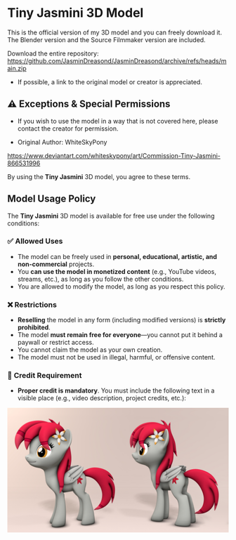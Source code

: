 # Tiny Jasmini 3D Model

This is the official version of my 3D model and you can freely download it. The Blender version and the Source Filmmaker version are included.

Download the entire repository: https://github.com/JasminDreasond/JasminDreasond/archive/refs/heads/main.zip

- If possible, a link to the original model or creator is appreciated.

## ⚠ **Exceptions & Special Permissions**
- If you wish to use the model in a way that is not covered here, please contact the creator for permission.

- Original Author: WhiteSkyPony

https://www.deviantart.com/whiteskypony/art/Commission-Tiny-Jasmini-866531996

By using the **Tiny Jasmini** 3D model, you agree to these terms.

## **Model Usage Policy**

The **Tiny Jasmini** 3D model is available for free use under the following conditions:

### ✅ **Allowed Uses**
- The model can be freely used in **personal, educational, artistic, and non-commercial** projects.
- You **can use the model in monetized content** (e.g., YouTube videos, streams, etc.), as long as you follow the other conditions.
- You are allowed to modify the model, as long as you respect this policy.

### ❌ **Restrictions**
- **Reselling** the model in any form (including modified versions) is **strictly prohibited**.
- The model **must remain free for everyone**—you cannot put it behind a paywall or restrict access.
- You cannot claim the model as your own creation.
- The model must not be used in illegal, harmful, or offensive content.

### 🔗 **Credit Requirement**
- **Proper credit is mandatory**. You must include the following text in a visible place (e.g., video description, project credits, etc.):

<img src="https://github.com/JasminDreasond/JasminDreasond/blob/main/3d/tiny_jasmini/2526489__safe_artist-colon-whiteskypony_oc_oc+only_oc-colon-tiny+jasmini_pegasus_pony_3d_cute_flower_pegasus+oc_simple+background_source+filmmaker_wings.jpg?raw=true" />